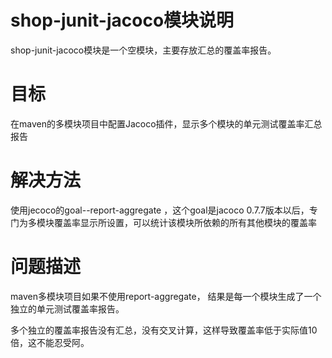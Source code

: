
# shop-junit-jacoco模块说明

shop-junit-jacoco模块是一个空模块，主要存放汇总的覆盖率报告。

# 目标
在maven的多模块项目中配置Jacoco插件，显示多个模块的单元测试覆盖率汇总报告

# 解决方法
使用jecoco的goal--report-aggregate ，这个goal是jacoco 0.7.7版本以后，专门为多模块覆盖率显示所设置，可以统计该模块所依赖的所有其他模块的覆盖率

# 问题描述 

maven多模块项目如果不使用report-aggregate， 结果是每一个模块生成了一个独立的单元测试覆盖率报告。

多个独立的覆盖率报告没有汇总，没有交叉计算，这样导致覆盖率低于实际值10倍，这不能忍受阿。
